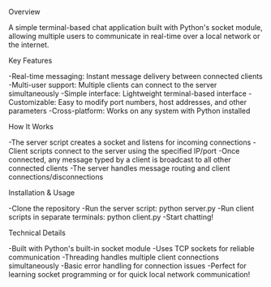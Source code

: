 Overview

A simple terminal-based chat application built with Python's socket module, allowing multiple users to communicate in real-time over a local network or the internet.

Key Features

-Real-time messaging: Instant message delivery between connected clients
-Multi-user support: Multiple clients can connect to the server simultaneously
-Simple interface: Lightweight terminal-based interface
-Customizable: Easy to modify port numbers, host addresses, and other parameters
-Cross-platform: Works on any system with Python installed

How It Works

-The server script creates a socket and listens for incoming connections
-Client scripts connect to the server using the specified IP/port
-Once connected, any message typed by a client is broadcast to all other connected clients
-The server handles message routing and client connections/disconnections

Installation & Usage

-Clone the repository
-Run the server script: python server.py
-Run client scripts in separate terminals: python client.py
-Start chatting!

Technical Details

-Built with Python's built-in socket module
-Uses TCP sockets for reliable communication
-Threading handles multiple client connections simultaneously
-Basic error handling for connection issues
-Perfect for learning socket programming or for quick local network communication!
